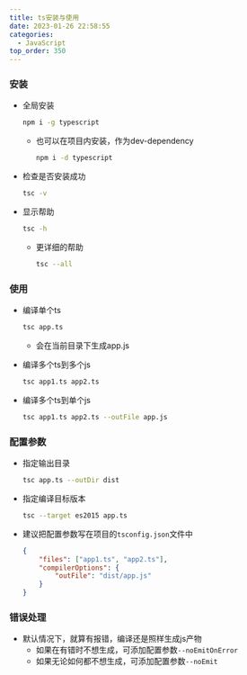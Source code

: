 ```yaml
---
title: ts安装与使用
date: 2023-01-26 22:58:55
categories:
  - JavaScript
top_order: 350
---
```


### 安装

- 全局安装
    ```bash
    npm i -g typescript
    ```
    - 也可以在项目内安装，作为dev-dependency
        ```bash
        npm i -d typescript
        ```

<!--more-->

- 检查是否安装成功
    ```bash
    tsc -v
    ```

- 显示帮助
    ```bash
    tsc -h
    ```
    - 更详细的帮助
        ```bash
        tsc --all
        ```

### 使用

- 编译单个ts
    ```bash
    tsc app.ts
    ```
    - 会在当前目录下生成app.js

- 编译多个ts到多个js
    ```bash
    tsc app1.ts app2.ts
    ```

- 编译多个ts到单个js
    ```bash
    tsc app1.ts app2.ts --outFile app.js
    ```

### 配置参数

- 指定输出目录
    ```bash
    tsc app.ts --outDir dist
    ```

- 指定编译目标版本
    ```bash
    tsc --target es2015 app.ts
    ```

- 建议把配置参数写在项目的`tsconfig.json`文件中
    ```json
    {
        "files": ["app1.ts", "app2.ts"],
        "compilerOptions": {
            "outFile": "dist/app.js"
        }
    }
    ```
    

### 错误处理
    
- 默认情况下，就算有报错，编译还是照样生成js产物
    - 如果在有错时不想生成，可添加配置参数`--noEmitOnError`
    - 如果无论如何都不想生成，可添加配置参数`--noEmit`